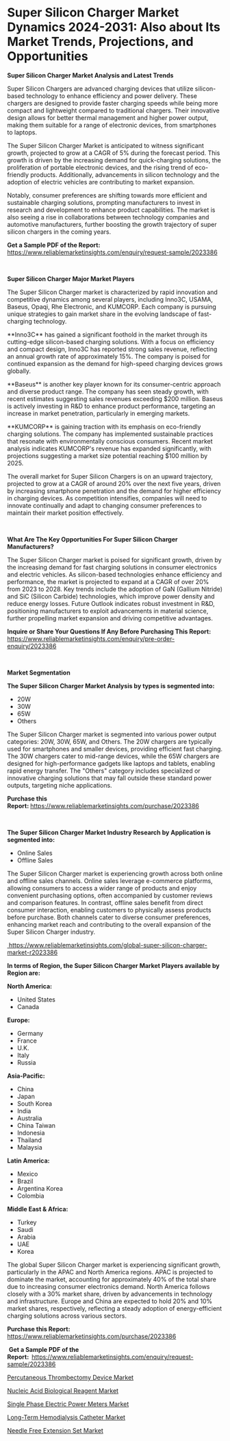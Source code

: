 <p><h1>Super Silicon Charger Market Dynamics 2024-2031: Also about Its Market Trends, Projections, and Opportunities</h1></p><p><strong>Super Silicon Charger Market Analysis and Latest Trends</strong></p>
<p><p>Super Silicon Chargers are advanced charging devices that utilize silicon-based technology to enhance efficiency and power delivery. These chargers are designed to provide faster charging speeds while being more compact and lightweight compared to traditional chargers. Their innovative design allows for better thermal management and higher power output, making them suitable for a range of electronic devices, from smartphones to laptops.</p><p>The Super Silicon Charger Market is anticipated to witness significant growth, projected to grow at a CAGR of 5% during the forecast period. This growth is driven by the increasing demand for quick-charging solutions, the proliferation of portable electronic devices, and the rising trend of eco-friendly products. Additionally, advancements in silicon technology and the adoption of electric vehicles are contributing to market expansion. </p><p>Notably, consumer preferences are shifting towards more efficient and sustainable charging solutions, prompting manufacturers to invest in research and development to enhance product capabilities. The market is also seeing a rise in collaborations between technology companies and automotive manufacturers, further boosting the growth trajectory of super silicon chargers in the coming years.</p></p>
<p><strong>Get a Sample PDF of the Report:&nbsp;</strong> <a href="https://www.reliablemarketinsights.com/enquiry/request-sample/2023386?utm_campaign=1570&utm_medium=2&utm_source=Github&utm_content=ia&utm_term=28102024&utm_id=super-silicon-charger">https://www.reliablemarketinsights.com/enquiry/request-sample/2023386</a></p>
<p>&nbsp;</p>
<p><strong>Super Silicon Charger Major Market Players</strong></p>
<p><p>The Super Silicon Charger market is characterized by rapid innovation and competitive dynamics among several players, including Inno3C, USAMA, Baseus, Opaqi, Rhe Electronic, and KUMCORP. Each company is pursuing unique strategies to gain market share in the evolving landscape of fast-charging technology.</p><p>**Inno3C** has gained a significant foothold in the market through its cutting-edge silicon-based charging solutions. With a focus on efficiency and compact design, Inno3C has reported strong sales revenue, reflecting an annual growth rate of approximately 15%. The company is poised for continued expansion as the demand for high-speed charging devices grows globally.</p><p>**Baseus** is another key player known for its consumer-centric approach and diverse product range. The company has seen steady growth, with recent estimates suggesting sales revenues exceeding $200 million. Baseus is actively investing in R&D to enhance product performance, targeting an increase in market penetration, particularly in emerging markets.</p><p>**KUMCORP** is gaining traction with its emphasis on eco-friendly charging solutions. The company has implemented sustainable practices that resonate with environmentally conscious consumers. Recent market analysis indicates KUMCORP's revenue has expanded significantly, with projections suggesting a market size potential reaching $100 million by 2025.</p><p>The overall market for Super Silicon Chargers is on an upward trajectory, projected to grow at a CAGR of around 20% over the next five years, driven by increasing smartphone penetration and the demand for higher efficiency in charging devices. As competition intensifies, companies will need to innovate continually and adapt to changing consumer preferences to maintain their market position effectively.</p></p>
<p>&nbsp;</p>
<p><strong>What Are The Key Opportunities For Super Silicon Charger Manufacturers?</strong></p>
<p><p>The Super Silicon Charger market is poised for significant growth, driven by the increasing demand for fast charging solutions in consumer electronics and electric vehicles. As silicon-based technologies enhance efficiency and performance, the market is projected to expand at a CAGR of over 20% from 2023 to 2028. Key trends include the adoption of GaN (Gallium Nitride) and SiC (Silicon Carbide) technologies, which improve power density and reduce energy losses. Future Outlook indicates robust investment in R&D, positioning manufacturers to exploit advancements in material science, further propelling market expansion and driving competitive advantages.</p></p>
<p><strong>Inquire or Share Your Questions If Any Before Purchasing This Report:</strong> <a href="https://www.reliablemarketinsights.com/enquiry/pre-order-enquiry/2023386?utm_campaign=1570&utm_medium=2&utm_source=Github&utm_content=ia&utm_term=28102024&utm_id=super-silicon-charger">https://www.reliablemarketinsights.com/enquiry/pre-order-enquiry/2023386</a></p>
<p>&nbsp;</p>
<p><strong>Market Segmentation</strong></p>
<p><strong>The Super Silicon Charger Market Analysis by types is segmented into:</strong></p>
<p><ul><li>20W</li><li>30W</li><li>65W</li><li>Others</li></ul></p>
<p><p>The Super Silicon Charger market is segmented into various power output categories: 20W, 30W, 65W, and Others. The 20W chargers are typically used for smartphones and smaller devices, providing efficient fast charging. The 30W chargers cater to mid-range devices, while the 65W chargers are designed for high-performance gadgets like laptops and tablets, enabling rapid energy transfer. The "Others" category includes specialized or innovative charging solutions that may fall outside these standard power outputs, targeting niche applications.</p></p>
<p><strong>Purchase this Report:&nbsp;</strong><a href="https://www.reliablemarketinsights.com/purchase/2023386?utm_campaign=1570&utm_medium=2&utm_source=Github&utm_content=ia&utm_term=28102024&utm_id=super-silicon-charger">https://www.reliablemarketinsights.com/purchase/2023386</a></p>
<p>&nbsp;</p>
<p><strong>The Super Silicon Charger Market Industry Research by Application is segmented into:</strong></p>
<p><ul><li>Online Sales</li><li>Offline Sales</li></ul></p>
<p><p>The Super Silicon Charger market is experiencing growth across both online and offline sales channels. Online sales leverage e-commerce platforms, allowing consumers to access a wider range of products and enjoy convenient purchasing options, often accompanied by customer reviews and comparison features. In contrast, offline sales benefit from direct consumer interaction, enabling customers to physically assess products before purchase. Both channels cater to diverse consumer preferences, enhancing market reach and contributing to the overall expansion of the Super Silicon Charger industry.</p></p>
<p><a href="https://www.reliablemarketinsights.com/global-super-silicon-charger-market-r2023386?utm_campaign=1570&utm_medium=2&utm_source=Github&utm_content=ia&utm_term=28102024&utm_id=super-silicon-charger">&nbsp;https://www.reliablemarketinsights.com/global-super-silicon-charger-market-r2023386</a></p>
<p><strong>In terms of Region, the Super Silicon Charger Market Players available by Region are:</strong></p>
<p>
    <p> <strong> North America: </strong>
        <ul>
            <li>United States</li>
            <li>Canada</li>
        </ul>
        </p> 
    <p> <strong> Europe: </strong>
        <ul>
            <li>Germany</li>
            <li>France</li>
            <li>U.K.</li>
            <li>Italy</li>
            <li>Russia</li>
        </ul>
        </p> 
    <p> <strong> Asia-Pacific: </strong>
        <ul>
            <li>China</li>
            <li>Japan</li>
            <li>South Korea</li>
            <li>India</li>
            <li>Australia</li>
            <li>China Taiwan</li>
            <li>Indonesia</li>
            <li>Thailand</li>
            <li>Malaysia</li>
        </ul>
        </p> 
    <p> <strong> Latin America: </strong>
        <ul>
            <li>Mexico</li>
            <li>Brazil</li>
            <li>Argentina Korea</li>
            <li>Colombia</li>
        </ul>
        </p> 
    <p> <strong> Middle East & Africa: </strong>
        <ul>
            <li>Turkey</li>
            <li>Saudi</li>
            <li>Arabia</li>
            <li>UAE</li>
            <li>Korea</li>
        </ul>
    </p>
    </p>
<p><p>The global Super Silicon Charger market is experiencing significant growth, particularly in the APAC and North America regions. APAC is projected to dominate the market, accounting for approximately 40% of the total share due to increasing consumer electronics demand. North America follows closely with a 30% market share, driven by advancements in technology and infrastructure. Europe and China are expected to hold 20% and 10% market shares, respectively, reflecting a steady adoption of energy-efficient charging solutions across various sectors.</p></p>
<p><strong>Purchase this Report: </strong><a href="https://www.reliablemarketinsights.com/purchase/2023386?utm_campaign=1570&utm_medium=2&utm_source=Github&utm_content=ia&utm_term=28102024&utm_id=super-silicon-charger">https://www.reliablemarketinsights.com/purchase/2023386</a></p>
<p>&nbsp;<strong>Get a Sample PDF of the Report:&nbsp;&nbsp;</strong><a href="https://www.reliablemarketinsights.com/enquiry/request-sample/2023386?utm_campaign=1570&utm_medium=2&utm_source=Github&utm_content=ia&utm_term=28102024&utm_id=super-silicon-charger">https://www.reliablemarketinsights.com/enquiry/request-sample/2023386</a></p>
<p><strong></strong></p>
<p><p><a href="https://www.linkedin.com/pulse/decoding-percutaneous-thrombectomy-device-market-signals-growth-uwx3e?utm_campaign=1570&utm_medium=2&utm_source=Github&utm_content=ia&utm_term=28102024&utm_id=super-silicon-charger">Percutaneous Thrombectomy Device Market</a></p><p><a href="https://www.linkedin.com/pulse/nucleic-acid-biological-reagent-momentum-charting-49-orx1e?utm_campaign=1570&utm_medium=2&utm_source=Github&utm_content=ia&utm_term=28102024&utm_id=super-silicon-charger">Nucleic Acid Biological Reagent Market</a></p><p><a href="https://www.linkedin.com/pulse/global-single-phase-electric-power-meters-market-trends-analysis-exjle?utm_campaign=1570&utm_medium=2&utm_source=Github&utm_content=ia&utm_term=28102024&utm_id=super-silicon-charger">Single Phase Electric Power Meters Market</a></p><p><a href="https://www.linkedin.com/pulse/driving-forces-global-long-term-hemodialysis-catheter-market-trends-nxcxe?utm_campaign=1570&utm_medium=2&utm_source=Github&utm_content=ia&utm_term=28102024&utm_id=super-silicon-charger">Long-Term Hemodialysis Catheter Market</a></p><p><a href="https://www.linkedin.com/pulse/evolution-needle-free-extension-set-market-key-shifts-from-2024-sy74e?utm_campaign=1570&utm_medium=2&utm_source=Github&utm_content=ia&utm_term=28102024&utm_id=super-silicon-charger">Needle Free Extension Set Market</a></p></p>